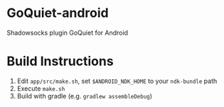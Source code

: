 # GoQuiet-android
Shadowsocks plugin GoQuiet for Android

# Build Instructions

1. Edit `app/src/make.sh`, set `$ANDROID_NDK_HOME` to your `ndk-bundle` path
2. Execute `make.sh`
3. Build with gradle (e.g. `gradlew assembleDebug`)
